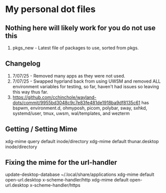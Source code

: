 # My personal dot files #

## Nothing here will likely work for you do not use this ##
1. pkgs_new - Latest file of packages to use, sorted from pkgs.

## Changelog ##
1. 7/07/25 - Removed many apps as they were not used.
2. 7/07/25 - Swapped hyprland back from using UWSM and removed ALL environment variables for testing, so far, haven't had issues so leaving this way thus far.
3. https://github.com/cchinchole/wayland-dots/commit/9955bd3048c9c7e83fe481de1918ba9df8135c61 has bspwm, environment.d, ohmyposh, picom, polybar, sway, sxhkd, systemd/user, tmux, uwsm, wal/templates, and wezterm

## Getting / Setting Mime ##
xdg-mime query default inode/directory
xdg-mime default thunar.desktop inode/directory

## Fixing the mime for the url-handler ##
update-desktop-database ~/.local/share/applications
xdg-mime default open-url.desktop x-scheme-handler/http
xdg-mime default open-url.desktop x-scheme-handler/https
